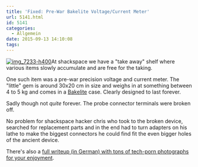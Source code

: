 ```yaml
---
title: 'Fixed: Pre-War Bakelite Voltage/Current Meter'
url: 5141.html
id: 5141
categories:
  - Allgemein
date: 2015-09-13 14:10:08
tags:
---
```


[![img_7233-h400](https://blog.shackspace.de/wp-content/uploads/2015/09/img_7233-h400.jpg)](https://blog.shackspace.de/projects/chris/bakelit-u-i-meter/)At shackspace we have a "take away" shelf where various items slowly accumulate and are free for the taking.

One such item was a pre-war precision voltage and current meter. The "little" gem is around 30x20 cm in size and weighs in at something between 4 to 5 kg and comes in a [Bakelite](https://en.wikipedia.org/wiki/Bakelite) case. Clearly designed to last forever.

Sadly though not _quite_ forever. The probe connector terminals were broken off.

No problem for shackspace hacker chris who took to the broken device, searched for replacement parts and in the end had to turn adapters on his lathe to make the biggest connectors he could find fit the even bigger holes of the ancient device.

There's also a [full writeup (in German) with tons of tech-porn photographs for your enjoyment](https://blog.shackspace.de/projects/chris/bakelit-u-i-meter/).